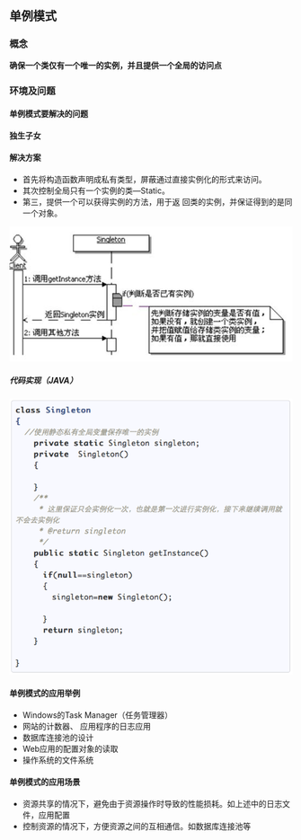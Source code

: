 ## 单例模式

### 概念

**确保一个类仅有一个唯一的实例，并且提供一个全局的访问点**

### 环境及问题

#### 单例模式要解决的问题

**独生子女**

#### 解决方案

- 首先将构造函数声明成私有类型，屏蔽通过直接实例化的形式来访问。
- 其次控制全局只有一个实例的类—Static。
- 第三，提供一个可以获得实例的方法，用于返 回类的实例，并保证得到的是同一个对象。

![singleton](images/singleton.png)

##### 代码实现（JAVA）

![singletoncode](images/singletoncode.png)

#### 单例模式的应用举例

- Windows的Task Manager（任务管理器）
- 网站的计数器、  应用程序的日志应用
- 数据库连接池的设计
- Web应用的配置对象的读取
- 操作系统的文件系统

#### 单例模式的应用场景

- 资源共享的情况下，避免由于资源操作时导致的性能损耗。如上述中的日志文件，应用配置
- 控制资源的情况下，方便资源之间的互相通信。如数据库连接池等
